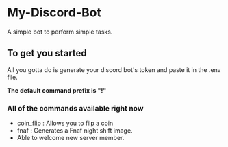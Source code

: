 # My-Discord-Bot
A simple bot to perform simple tasks.

## To get you started
All you gotta do is generate your discord bot's token and paste it in the .env file.

**The default command prefix is "!"**
### All of the commands available right now
- coin_flip : Allows you to filp a coin
- fnaf : Generates a Fnaf night shift image.
- Able to welcome new server member.
